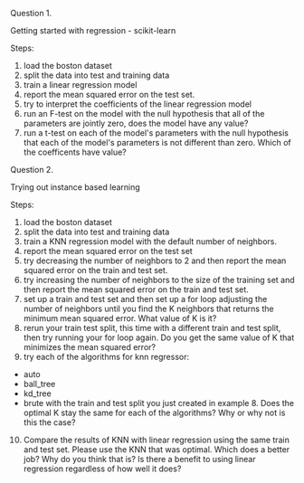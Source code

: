 Question 1. 

Getting started with regression - scikit-learn

Steps:

1. load the boston dataset
2. split the data into test and training data
3. train a linear regression model
4. report the mean squared error on the test set.
5. try to interpret the coefficients of the linear regression model
6. run an F-test on the model with the null hypothesis that all of the parameters are jointly zero, does the model have any value?
7. run a t-test on each of the model's parameters with the null hypothesis that each of the model's parameters is not different than zero.  Which of the coefficents have value?

Question 2. 

Trying out instance based learning

Steps:

1. load the boston dataset
2. split the data into test and training data
3. train a KNN regression model with the default number of neighbors. 
4. report the mean squared error on the test set
5. try decreasing the number of neighbors to 2 and then report the mean squared error on the train and test set.
6. try increasing the number of neighbors to the size of the training set and then report the mean squared error on the train and test set.
7. set up a train and test set and then set up a for loop adjusting the number of neighbors until you find the K neighbors that returns the minimum mean squared error.  What value of K is it?
8. rerun your train test split, this time with a different train and test split, then try running your for loop again.  Do you get the same value of K that minimizes the mean squared error?
9. try each of the algorithms for knn regressor:
* auto
* ball_tree
* kd_tree
* brute
with the train and test split you just created in example 8.  Does the optimal K stay the same for each of the algorithms?  Why or why not is this the case?
10. Compare the results of KNN with linear regression using the same train and test set.  Please use the KNN that was optimal.  Which does a better job?  Why do you think that is?  Is there a benefit to using linear regression regardless of how well it does?

 